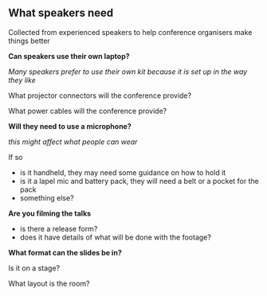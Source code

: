 ## What speakers need

Collected from experienced speakers to help conference organisers make things better

**Can speakers use their own laptop?**

*Many speakers prefer to use their own kit because it is set up in the way they like*

What projector connectors will the conference provide?

What power cables will the conference provide?

**Will they need to use a microphone?**

*this might affect what people can wear*

If so

- is it handheld, they may need some guidance on how to hold it
- is it a lapel mic and battery pack, they will need a belt or a pocket for the pack
- something else?

**Are you filming the talks**

- is there a release form?
- does it have details of what will be done with the footage?

**What format can the slides be in?**



Is it on a stage?

What layout is the room?

